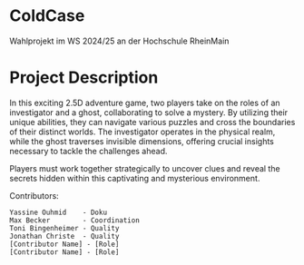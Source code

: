 # ColdCase
Wahlprojekt im WS 2024/25 an der Hochschule RheinMain

# Project Description

In this exciting 2.5D adventure game, two players take on the roles of an investigator and a ghost, collaborating to solve a mystery. By utilizing their unique abilities, they can navigate various puzzles and cross the boundaries of their distinct worlds. The investigator operates in the physical realm, while the ghost traverses invisible dimensions, offering crucial insights necessary to tackle the challenges ahead.

Players must work together strategically to uncover clues and reveal the secrets hidden within this captivating and mysterious environment.

Contributors:

    Yassine Ouhmid    - Doku
    Max Becker        - Coordination
    Toni Bingenheimer - Quality
    Jonathan Christe  - Quality
    [Contributor Name] - [Role]
    [Contributor Name] - [Role]
